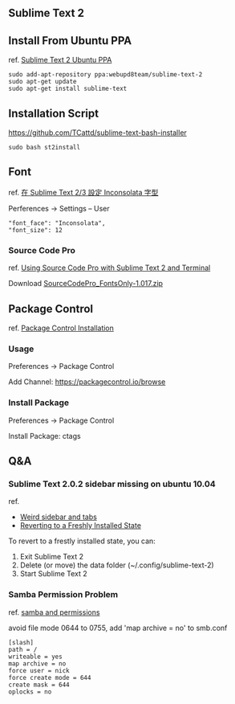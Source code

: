 
## Sublime Text 2

## Install From Ubuntu PPA
ref. [Sublime Text 2 Ubuntu PPA](http://www.webupd8.org/2011/03/sublime-text-2-ubuntu-ppa.html)

    sudo add-apt-repository ppa:webupd8team/sublime-text-2
    sudo apt-get update
    sudo apt-get install sublime-text

## Installation Script
https://github.com/TCattd/sublime-text-bash-installer

    sudo bash st2install

## Font
ref. [在 Sublime Text 2/3 設定 Inconsolata 字型](http://akr.tw/2012/09/inconsolata-sublime-text-2/)

Perferences → Settings – User

	"font_face": "Inconsolata",
    "font_size": 12

### Source Code Pro
ref. [Using Source Code Pro with Sublime Text 2 and Terminal](http://blogs.adobe.com/cantrell/archives/2012/10/using-source-code-pro-with-sublime-text-2.html)

Download [SourceCodePro_FontsOnly-1.017.zip](http://sourceforge.net/projects/sourcecodepro.adobe/)

## Package Control
ref. [Package Control Installation](https://packagecontrol.io/installation#st2)

### Usage
Preferences -> Package Control

Add Channel: https://packagecontrol.io/browse

### Install Package
Preferences -> Package Control

Install Package: ctags

## Q&A

### Sublime Text 2.0.2 sidebar missing on ubuntu 10.04
ref. 

* [Weird sidebar and tabs](http://www.sublimetext.com/forum/viewtopic.php?f=3&t=12167&start=0&hilit=sidebar)
* [Reverting to a Freshly Installed State](http://www.sublimetext.com/docs/2/revert.html)

To revert to a frestly installed state, you can:

1. Exit Sublime Text 2
2. Delete (or move) the data folder (~/.config/sublime-text-2)
3. Start Sublime Text 2

### Samba Permission Problem
ref. [samba and permissions](https://www.sublimetext.com/forum/viewtopic.php?f=3&t=7969)

avoid file mode 0644 to 0755, add 'map archive = no' to smb.conf

    [slash]
    path = /
    writeable = yes
    map archive = no
    force user = nick
    force create mode = 644
    create mask = 644
    oplocks = no
